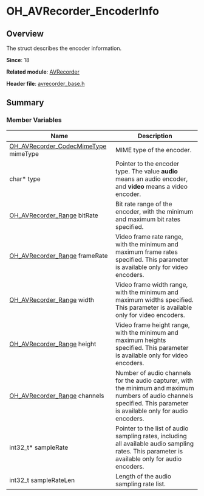 # OH_AVRecorder_EncoderInfo

## Overview

The struct describes the encoder information.

**Since**: 18

**Related module**: [AVRecorder](capi-avrecorder.md)

**Header file**: [avrecorder_base.h](capi-avrecorder-base-h.md)

## Summary

### Member Variables

| Name| Description|
| -- | -- |
| [OH_AVRecorder_CodecMimeType](capi-avrecorder-base-h.md#oh_avrecorder_codecmimetype) mimeType | MIME type of the encoder.|
| char* type | Pointer to the encoder type. The value **audio** means an audio encoder, and **video** means a video encoder.|
| [OH_AVRecorder_Range](capi-oh-avrecorder-range.md) bitRate | Bit rate range of the encoder, with the minimum and maximum bit rates specified.|
| [OH_AVRecorder_Range](capi-oh-avrecorder-range.md) frameRate | Video frame rate range, with the minimum and maximum frame rates specified. This parameter is available only for video encoders.|
| [OH_AVRecorder_Range](capi-oh-avrecorder-range.md) width | Video frame width range, with the minimum and maximum widths specified. This parameter is available only for video encoders.|
| [OH_AVRecorder_Range](capi-oh-avrecorder-range.md) height | Video frame height range, with the minimum and maximum heights specified. This parameter is available only for video encoders.|
| [OH_AVRecorder_Range](capi-oh-avrecorder-range.md) channels | Number of audio channels for the audio capturer, with the minimum and maximum numbers of audio channels specified. This parameter is available only for audio encoders.|
| int32_t* sampleRate | Pointer to the list of audio sampling rates, including all available audio sampling rates. This parameter is available only for audio encoders.|
| int32_t sampleRateLen | Length of the audio sampling rate list.|
